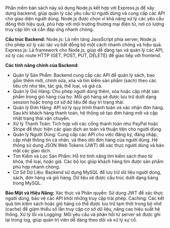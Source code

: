 Phần mềm bán sách này sử dụng Node.js kết hợp với Express.js để xây dựng backend, giúp quản lý các yêu cầu từ người dùng và cung cấp các API cho giao diện người dùng. Node.js được chọn vì khả năng xử lý các yêu cầu đồng thời hiệu quả, phù hợp với môi trường thương mại điện tử, nơi có lượng truy cập lớn và cần đáp ứng nhanh chóng.

**Cấu trúc Backend:**
Node.js: Là nền tảng JavaScript phía server, Node.js cho phép xử lý các tác vụ bất đồng bộ một cách nhanh chóng và hiệu quả.
Express.js: Là framework cho Node.js, giúp dễ dàng tạo và quản lý các API, xử lý các route HTTP (GET, POST, PUT, DELETE) để giao tiếp với frontend.

**Các tính năng chính của Backend:**
* Quản lý Sản Phẩm: Backend cung cấp các API để quản lý sách, bao gồm thêm mới, chỉnh sửa, xóa và tìm kiếm sản phẩm (sách) theo các tiêu chí như tên, tác giả, thể loại, và giá cả.
* Quản lý Giỏ Hàng: Cho phép người dùng thêm, xóa hoặc cập nhật sản phẩm trong giỏ hàng của họ. Mỗi giỏ hàng sẽ được lưu trữ dưới dạng session hoặc trong cơ sở dữ liệu để duy trì trạng thái.
* Quản lý Đơn Hàng: API xử lý quy trình thanh toán và xác nhận đơn hàng. Sau khi khách hàng thanh toán, hệ thống sẽ tạo đơn hàng mới và cập nhật trạng thái vận chuyển.
* Xử lý Thanh Toán: Tích hợp với các cổng thanh toán như PayPal hoặc Stripe để thực hiện các giao dịch an toàn và thuận tiện cho người dùng.
* Quản lý Người Dùng: Cung cấp các API cho việc đăng ký, đăng nhập, cập nhật thông tin cá nhân, và theo dõi đơn hàng của người dùng. Hệ thống sử dụng JSON Web Tokens (JWT) để xác thực người dùng và bảo mật các giao dịch.
* Tìm Kiếm và Lọc Sản Phẩm: Hỗ trợ tính năng tìm kiếm sách theo từ khóa, thể loại, hoặc giá. Các bộ lọc giúp khách hàng tìm được sản phẩm phù hợp nhanh chóng.
* Cơ Sở Dữ Liệu: Backend sử dụng MySQL để lưu trữ dữ liệu người dùng, sách, đơn hàng và giỏ hàng. Dữ liệu sẽ được cấu trúc dưới dạng bảng trong MySQL.

**Bảo Mật và Hiệu Năng:**
Xác thực và Phân quyền: Sử dụng JWT để xác thực người dùng, bảo vệ các API khỏi những truy cập trái phép.
Caching: Các kết quả tìm kiếm sách hoặc giỏ hàng có thể được lưu trữ tạm thời trong bộ nhớ (cache) để giảm thiểu số lần truy cập cơ sở dữ liệu, nâng cao hiệu suất hệ thống.
Xử lý lỗi và Logging: Mỗi yêu cầu và phản hồi từ server sẽ được ghi lại trong log, giúp quản trị viên dễ dàng theo dõi và xử lý sự cố.
